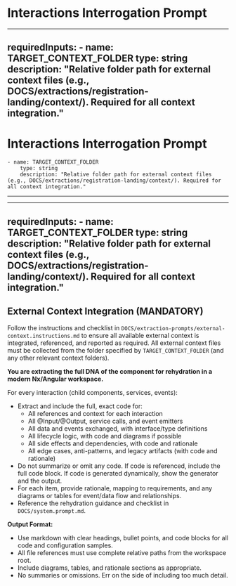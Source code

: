
# Interactions Interrogation Prompt

---
requiredInputs:
	- name: TARGET_CONTEXT_FOLDER
		type: string
		description: "Relative folder path for external context files (e.g., DOCS/extractions/registration-landing/context/). Required for all context integration."
---

# Interactions Interrogation Prompt
	- name: TARGET_CONTEXT_FOLDER
		type: string
		description: "Relative folder path for external context files (e.g., DOCS/extractions/registration-landing/context/). Required for all context integration."
---

---
requiredInputs:
	- name: TARGET_CONTEXT_FOLDER
		type: string
		description: "Relative folder path for external context files (e.g., DOCS/extractions/registration-landing/context/). Required for all context integration."
---

## External Context Integration (MANDATORY)
Follow the instructions and checklist in `DOCS/extraction-prompts/external-context.instructions.md` to ensure all available external context is integrated, referenced, and reported as required.
All external context files must be collected from the folder specified by `TARGET_CONTEXT_FOLDER` (and any other relevant context folders).

**You are extracting the full DNA of the component for rehydration in a modern Nx/Angular workspace.**



For every interaction (child components, services, events):
- Extract and include the full, exact code for:
	- All references and context for each interaction
	- All @Input/@Output, service calls, and event emitters
	- All data and events exchanged, with interface/type definitions
	- All lifecycle logic, with code and diagrams if possible
	- All side effects and dependencies, with code and rationale
	- All edge cases, anti-patterns, and legacy artifacts (with code and rationale)
- Do not summarize or omit any code. If code is referenced, include the full code block. If code is generated dynamically, show the generator and the output.
- For each item, provide rationale, mapping to requirements, and any diagrams or tables for event/data flow and relationships.
- Reference the rehydration guidance and checklist in `DOCS/system.prompt.md`.

**Output Format:**
- Use markdown with clear headings, bullet points, and code blocks for all code and configuration samples.
- All file references must use complete relative paths from the workspace root.
- Include diagrams, tables, and rationale sections as appropriate.
- No summaries or omissions. Err on the side of including too much detail.
